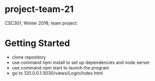 # project-team-21
CSC301, Winter 2018, team project.

# Getting Started

- clone repository
- use command npm install to set up dependencies and node server
- use command npm start to launch the program
- go to 120.0.0.1:3030/views/Login/index.html
